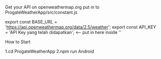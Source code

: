 Get your API on openweathermap.org put in to ProgateWeatherApp/src/constant.js

export const BASE_URL = 'https://api.openweathermap.org/data/2.5/weather';
export const API_KEY = 'API Key yang telah didapatkan'; <-- put in here inside ''

How to Start

1.cd ProgateWeatherApp
2.npm run Android
